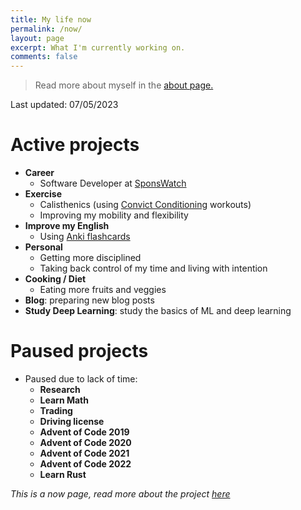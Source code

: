 ```yaml
---
title: My life now
permalink: /now/
layout: page
excerpt: What I'm currently working on.
comments: false
---
```


> Read more about myself in the [about page.](../about)

Last updated: 07/05/2023

# Active projects

- **Career**
  - Software Developer at [SponsWatch](https://sponswatch.com/)
- **Exercise**
  - Calisthenics (using [Convict Conditioning](https://www.goodreads.com/book/show/7305111-convict-conditioning) workouts)
  - Improving my mobility and flexibility
- **Improve my English**
  - Using [Anki flashcards](https://apps.ankiweb.net/)
- **Personal**
  - Getting more disciplined
  - Taking back control of my time and living with intention
- **Cooking / Diet**
  - Eating more fruits and veggies
- **Blog**: preparing new blog posts
- **Study Deep Learning**: study the basics of ML and deep learning

# Paused projects

- Paused due to lack of time: 
  - **Research**
  - **Learn Math**
  - **Trading**
  - **Driving license**
  - **Advent of Code 2019**
  - **Advent of Code 2020**
  - **Advent of Code 2021**
  - **Advent of Code 2022**
  - **Learn Rust**
 
_This is a now page, read more about the project [here](https://nownownow.com/about)_
